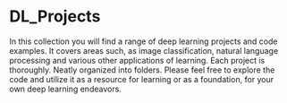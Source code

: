 # DL_Projects
 In this collection you will find a range of deep learning projects and code examples. It covers areas such, as image classification, natural language processing and various other applications of learning. Each project is thoroughly. Neatly organized into folders. Please feel free to explore the code and utilize it as a resource for learning or as a foundation, for your own deep learning endeavors.

